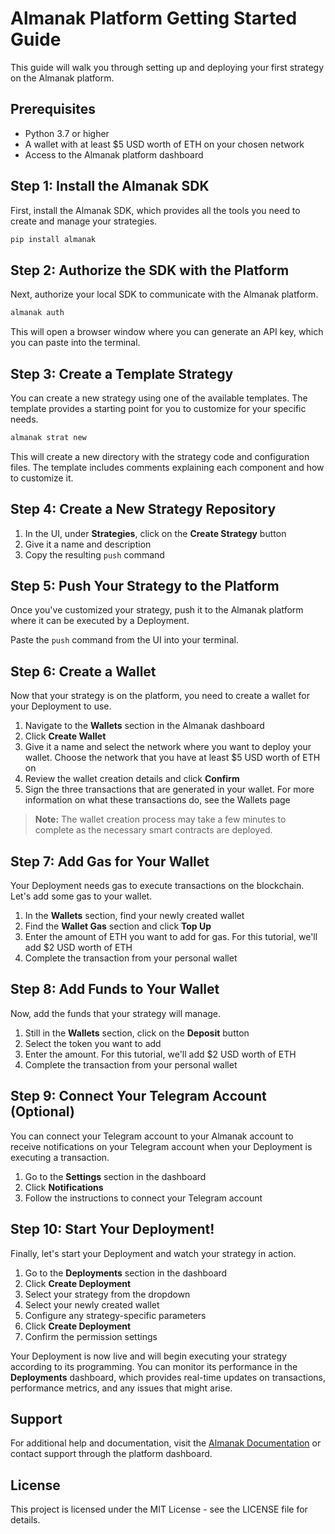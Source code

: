 # Almanak Platform Getting Started Guide

This guide will walk you through setting up and deploying your first strategy on the Almanak platform.

## Prerequisites

- Python 3.7 or higher
- A wallet with at least $5 USD worth of ETH on your chosen network
- Access to the Almanak platform dashboard

## Step 1: Install the Almanak SDK

First, install the Almanak SDK, which provides all the tools you need to create and manage your strategies.

```bash
pip install almanak
```

## Step 2: Authorize the SDK with the Platform

Next, authorize your local SDK to communicate with the Almanak platform.

```bash
almanak auth
```

This will open a browser window where you can generate an API key, which you can paste into the terminal.

## Step 3: Create a Template Strategy

You can create a new strategy using one of the available templates. The template provides a starting point for you to customize for your specific needs.

```bash
almanak strat new
```

This will create a new directory with the strategy code and configuration files. The template includes comments explaining each component and how to customize it.

## Step 4: Create a New Strategy Repository

1. In the UI, under **Strategies**, click on the **Create Strategy** button
2. Give it a name and description
3. Copy the resulting `push` command

## Step 5: Push Your Strategy to the Platform

Once you've customized your strategy, push it to the Almanak platform where it can be executed by a Deployment.

Paste the `push` command from the UI into your terminal.

## Step 6: Create a Wallet

Now that your strategy is on the platform, you need to create a wallet for your Deployment to use.

1. Navigate to the **Wallets** section in the Almanak dashboard
2. Click **Create Wallet**
3. Give it a name and select the network where you want to deploy your wallet. Choose the network that you have at least $5 USD worth of ETH on
4. Review the wallet creation details and click **Confirm**
5. Sign the three transactions that are generated in your wallet. For more information on what these transactions do, see the Wallets page

> **Note:** The wallet creation process may take a few minutes to complete as the necessary smart contracts are deployed.

## Step 7: Add Gas for Your Wallet

Your Deployment needs gas to execute transactions on the blockchain. Let's add some gas to your wallet.

1. In the **Wallets** section, find your newly created wallet
2. Find the **Wallet Gas** section and click **Top Up**
3. Enter the amount of ETH you want to add for gas. For this tutorial, we'll add $2 USD worth of ETH
4. Complete the transaction from your personal wallet

## Step 8: Add Funds to Your Wallet

Now, add the funds that your strategy will manage.

1. Still in the **Wallets** section, click on the **Deposit** button
2. Select the token you want to add
3. Enter the amount. For this tutorial, we'll add $2 USD worth of ETH
4. Complete the transaction from your personal wallet

## Step 9: Connect Your Telegram Account (Optional)

You can connect your Telegram account to your Almanak account to receive notifications on your Telegram account when your Deployment is executing a transaction.

1. Go to the **Settings** section in the dashboard
2. Click **Notifications**
3. Follow the instructions to connect your Telegram account

## Step 10: Start Your Deployment!

Finally, let's start your Deployment and watch your strategy in action.

1. Go to the **Deployments** section in the dashboard
2. Click **Create Deployment**
3. Select your strategy from the dropdown
4. Select your newly created wallet
5. Configure any strategy-specific parameters
6. Click **Create Deployment**
7. Confirm the permission settings

Your Deployment is now live and will begin executing your strategy according to its programming. You can monitor its performance in the **Deployments** dashboard, which provides real-time updates on transactions, performance metrics, and any issues that might arise.

## Support

For additional help and documentation, visit the [Almanak Documentation](https://docs.almanak.co/docs/getting-started/) or contact support through the platform dashboard.

## License

This project is licensed under the MIT License - see the LICENSE file for details.
